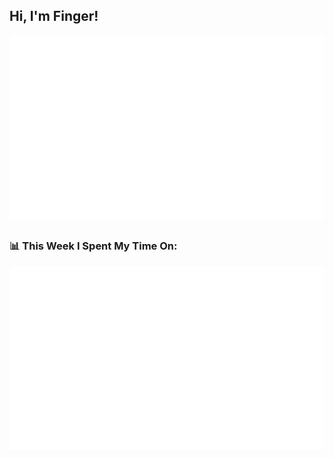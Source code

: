 <h2> Hi, I'm Finger!</h2>

<img align="right" src="https://raw.githubusercontent.com/spianmo/github-stats/master/generated/overview.svg#gh-light-mode-only">

<!-- <img align="right" height="160em" src="https://github-readme-stats-eight-theta.vercel.app/api/top-langs/?username=spianmo&layout=compact&langs_count=8&theme=algolia"/>	 -->
	
```go
package main

type Me struct {
	Name   string
	Job    string
	Code   string
	Skills string
}

func main() {
	me := &Me{
		Name:   "Finger",
		Job:    "Client-side Engineer",
		Code:   "Java and C++ and Others",
		Skills: "Android Security NLP ^o^",
	}
	_ = me
}
```


<h3>📊 This Week I Spent My Time On:</h3>
<img align='right' src="https://raw.githubusercontent.com/spianmo/github-stats/master/generated/languages.svg#gh-light-mode-only">

<!--START_SECTION:waka-->

```text
C++                      4 hrs 11 mins   █████████░░░░░░░░░░░░░░░░   36.23 %
Vue.js                   1 hr 35 mins    ███▒░░░░░░░░░░░░░░░░░░░░░   13.71 %
CMake                    1 hr 18 mins    ██▓░░░░░░░░░░░░░░░░░░░░░░   11.29 %
TypeScript               1 hr 15 mins    ██▓░░░░░░░░░░░░░░░░░░░░░░   10.91 %
JavaScript               1 hr 13 mins    ██▓░░░░░░░░░░░░░░░░░░░░░░   10.58 %
ObjectiveC               1 hr 4 mins     ██▒░░░░░░░░░░░░░░░░░░░░░░   09.29 %
```

<!--END_SECTION:waka-->

